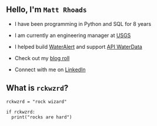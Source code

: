 ## Hello, I'm `Matt Rhoads`
- I have been programming in Python and SQL for 8 years
- I am currently an engineering manager at [USGS](https://www.usgs.gov/)
- I helped build [WaterAlert](https://accounts.waterdata.usgs.gov/wateralert/) and support [API WaterData](https://api.waterdata.usgs.gov/)

- Check out my [blog roll](https://rckwzrd.github.io/)
- Connect with me on [LinkedIn](https://www.linkedin.com/in/mrhoads7/)

## What is `rckwzrd`?
```
rckwzrd = "rock wizard"

if rckwzrd:
  print("rocks are hard")
  ```
